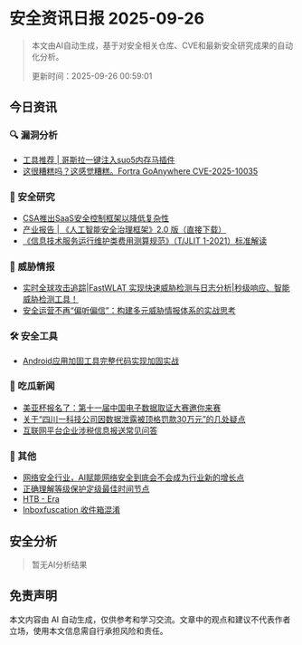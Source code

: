 
# 安全资讯日报 2025-09-26

> 本文由AI自动生成，基于对安全相关仓库、CVE和最新安全研究成果的自动化分析。
> 
> 更新时间：2025-09-26 00:59:01

<!-- more -->

## 今日资讯

### 🔍 漏洞分析

* [工具推荐 | 哥斯拉一键注入suo5内存马插件](https://mp.weixin.qq.com/s?__biz=MzkwNjczOTQwOA==&mid=2247495947&idx=1&sn=7ac418e308515b24709ef435ac829be5)
* [这很糟糕吗？这感觉糟糕。Fortra GoAnywhere CVE-2025-10035](https://mp.weixin.qq.com/s?__biz=MzAxODM5ODQzNQ==&mid=2247490499&idx=1&sn=5bcb93728fa97ee6c301e6646dc050f1)

### 🔬 安全研究

* [CSA推出SaaS安全控制框架以降低复杂性](https://mp.weixin.qq.com/s?__biz=Mzg2NjY2MTI3Mg==&mid=2247501821&idx=2&sn=d25b9facffe69ef42c57645554179051)
* [产业报告 | 《人工智能安全治理框架》2.0 版（直接下载）](https://mp.weixin.qq.com/s?__biz=MzU3NDY0NDAxMw==&mid=2247484847&idx=1&sn=f4d128b9effb210796abf7c223d872d9)
* [《信息技术服务运行维护类费用测算规范》（T/JLIT 1-2021）标准解读](https://mp.weixin.qq.com/s?__biz=MzAwMzg5MjAwOQ==&mid=2247485822&idx=1&sn=5791959d5a75e91b0e56aad42cc264fc)

### 🎯 威胁情报

* [实时全球攻击追踪|FastWLAT 实现快速威胁检测与日志分析|秒级响应、智能威胁检测工具！](https://mp.weixin.qq.com/s?__biz=Mzg3ODE2MjkxMQ==&mid=2247495027&idx=1&sn=e3bb922adfba5346de13304ea54a8fa9)
* [安全运营不再“偏听偏信”：构建多元威胁情报体系的实战思考](https://mp.weixin.qq.com/s?__biz=Mzg3NTUzOTg3NA==&mid=2247516435&idx=1&sn=3c86cdca210b395133d6af664dfcde78)

### 🛠️ 安全工具

* [Android应用加固工具完整代码实现加固实战](https://mp.weixin.qq.com/s?__biz=Mzg2NzUzNzk1Mw==&mid=2247498672&idx=1&sn=5a77676b40e7a7a95d819490c6f2b004)

### 🍉 吃瓜新闻

* [美亚杯报名了：第十一届中国电子数据取证大赛邀你来赛](https://mp.weixin.qq.com/s?__biz=MzkzNTQzNTQzMQ==&mid=2247485801&idx=1&sn=8f99af30d1db4fd93c7148ee00f076e5)
* [关于“四川一科技公司因数据泄露被顶格罚款30万元”的几处疑点](https://mp.weixin.qq.com/s?__biz=MzA5MzU5MzQzMA==&mid=2652118613&idx=1&sn=aa2d7161c4c6bb26a3085b2b32dc8746)
* [互联网平台企业涉税信息报送常见问答](https://mp.weixin.qq.com/s?__biz=MzA5MzU5MzQzMA==&mid=2652118613&idx=2&sn=a028535cb80f53efa61820fdc568bc86)

### 📌 其他

* [网络安全行业，AI赋能网络安全到底会不会成为行业新的增长点](https://mp.weixin.qq.com/s?__biz=MzUzNjkxODE5MA==&mid=2247494006&idx=1&sn=fba6bdb06f36a1dfa04cee42717a20d5)
* [正确理解等级保护定级最佳时间节点](https://mp.weixin.qq.com/s?__biz=Mzg2NjY2MTI3Mg==&mid=2247501821&idx=1&sn=8008c82a6ff7ad5910cf37097ae74b39)
* [HTB - Era](https://mp.weixin.qq.com/s?__biz=Mzk1Nzk3MjA5Ng==&mid=2247486558&idx=1&sn=19e6cb36ec11cec5f3e9df90ac99480c)
* [Inboxfuscation 收件箱混淆](https://mp.weixin.qq.com/s?__biz=Mzg2NTk4MTE1MQ==&mid=2247487954&idx=1&sn=c86bd366386f5c26700d3e9587528d30)

## 安全分析

> 暂无AI分析结果



## 免责声明
本文内容由 AI 自动生成，仅供参考和学习交流。文章中的观点和建议不代表作者立场，使用本文信息需自行承担风险和责任。
